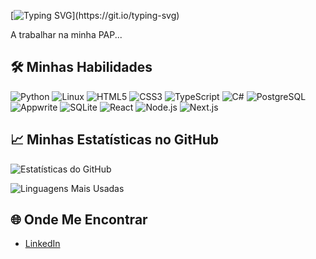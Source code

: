 [![Typing SVG](https://readme-typing-svg.demolab.com?font=Fira+Code&size=24&pause=1000&color=F75C7E&width=435&lines=Bem-vindo+ao+meu+GitHub!;Desenvolvedor+entusiasta+de+C%23%2C+Python+e+mais!)](https://git.io/typing-svg)


A trabalhar na minha PAP...

## 🛠️ Minhas Habilidades

![Python](https://skillicons.dev/icons?i=python)
![Linux](https://skillicons.dev/icons?i=linux)
![HTML5](https://skillicons.dev/icons?i=html)
![CSS3](https://skillicons.dev/icons?i=css)
![TypeScript](https://skillicons.dev/icons?i=typescript)
![C#](https://skillicons.dev/icons?i=cs)
![PostgreSQL](https://skillicons.dev/icons?i=postgres)
![Appwrite](https://skillicons.dev/icons?i=appwrite)
![SQLite](https://skillicons.dev/icons?i=sqlite)
![React](https://skillicons.dev/icons?i=react)
![Node.js](https://skillicons.dev/icons?i=nodejs)
![Next.js](https://skillicons.dev/icons?i=nextjs)

## 📈 Minhas Estatísticas no GitHub

![Estatísticas do GitHub](https://github-readme-stats.vercel.app/api?username=nll3r&show_icons=true&theme=radical)

![Linguagens Mais Usadas](https://github-readme-stats.vercel.app/api/top-langs/?username=nll3r&layout=compact&theme=radical)

## 🌐 Onde Me Encontrar

- [LinkedIn](https://www.linkedin.com/in/rafa-semedo-b2540933b/)
